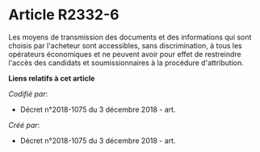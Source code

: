 # Article R2332-6

Les moyens de transmission des documents et des informations qui sont choisis par l'acheteur sont accessibles, sans
discrimination, à tous les opérateurs économiques et ne peuvent avoir pour effet de restreindre l'accès des candidats et
soumissionnaires à la procédure d'attribution.

**Liens relatifs à cet article**

_Codifié par_:

  - Décret n°2018-1075 du 3 décembre 2018 - art.

_Créé par_:

  - Décret n°2018-1075 du 3 décembre 2018 - art.
